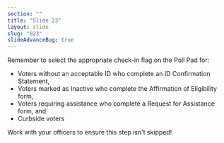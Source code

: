 ```yaml
---
section: ""
title: "Slide 23"
layout: slide
slug: "023"
slideAdvanceBug: true
---
```


Remember to select the appropriate check-in flag on the Poll Pad for:

- Voters without an acceptable ID who complete an ID Confirmation Statement,
- Voters marked as Inactive who complete the Affirmation of Eligibility form,
- Voters requiring assistance who complete a Request for Assistance form, and
- Curbside voters

Work with your officers to ensure this step isn't skipped!
